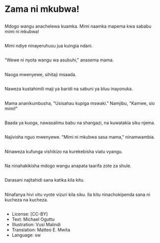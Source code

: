 # Zama ni mkubwa!

##
Mdogo wangu anachelewa kuamka. Mimi naamka mapema kwa sababu mimi ni mkubwa!

##
Mimi ndiye ninayeruhusu jua kuingia ndani.

##
"Wewe ni nyota wangu wa asubuhi," anasema mama.

##
Naoga mwenyewe, sihitaji msaada.

##
Naweza kustahimili maji ya baridi na sabuni ya bluu inayonuka.

##
Mama ananikumbusha, "Usisahau kupiga mswaki." Namjibu, "Kamwe, sio mimi!"

##
Baada ya kuoga, nawasalimu babu na shangazi, na kuwatakia siku njema.

##
Najivisha nguo mwenyewe. "Mimi ni mkubwa sasa mama," ninamwambia.

##
Ninaweza kufunga vishikizo na kurekebisha viatu vyangu.

##
Na ninahakikisha mdogo wangu anapata taarifa zote za shule.

##
Darasani najitahidi sana katika kila kitu.

##
Ninafanya hivi vitu vyote vizuri kila siku. Ila kitu ninachokipenda sana ni kucheza na kucheza.

##
* License: [CC-BY]
* Text: Michael Oguttu
* Illustration: Vusi Malindi
* Translation: Matteo E. Mwita
* Language: sw
